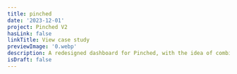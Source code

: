 ```yaml
---
title: pinched
date: '2023-12-01'
project: Pinched V2
hasLink: false
linkTitle: View case study
previewImage: '0.webp'
description: A redesigned dashboard for Pinched, with the idea of combining data from Twitter, Github & LinkedIn into a single view.
isDraft: false
---
```

